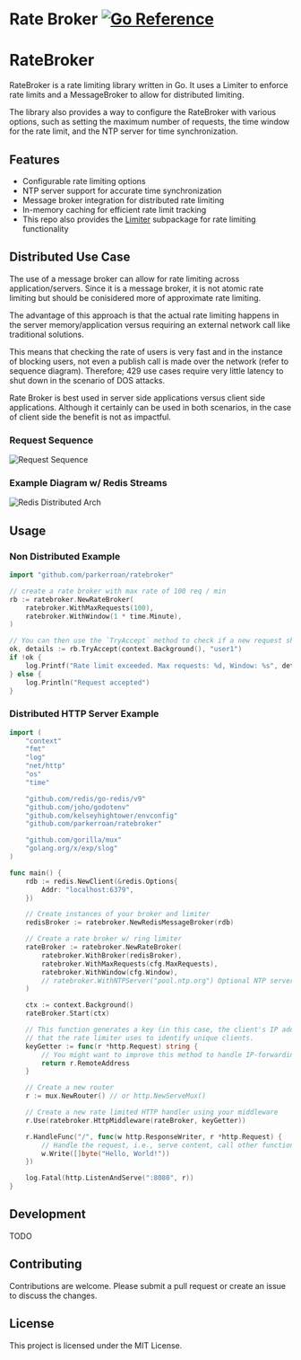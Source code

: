 # Rate Broker [![Go Reference](https://pkg.go.dev/badge/github.com/parkerroan/ratebroker.svg)](https://pkg.go.dev/github.com/parkerroan/ratebroker)

# RateBroker

RateBroker is a rate limiting library written in Go. It uses a Limiter to enforce rate limits and a MessageBroker to allow for distributed limiting. 

The library also provides a way to configure the RateBroker with various options, such as setting the maximum number of requests, the time window for the rate limit, and the NTP server for time synchronization.

## Features

- Configurable rate limiting options
- NTP server support for accurate time synchronization
- Message broker integration for distributed rate limiting
- In-memory caching for efficient rate limit tracking
- This repo also provides the [Limiter](https://github.com/yourusername/yourproject/tree/main/limiter) subpackage for rate limiting functionality

## Distributed Use Case

The use of a message broker can allow for rate limiting across application/servers. Since it is a message broker, it is not atomic rate limiting but should be conisidered more of approximate rate limiting. 

The advantage of this approach is that the actual rate limiting happens in the server memory/application versus requiring an external network call like traditional solutions. 

This means that checking the rate of users is very fast and in the instance of blocking users, not even a publish call is made over the network (refer to sequence diagram). Therefore; 429 use cases require very little latency to shut down in the scenario of DOS attacks. 

Rate Broker is best used in server side applications versus client side applications. Although it certainly can be used in both scenarios, in the case of client side the benefit is not as impactful.

### Request Sequence

![Request Sequence](https://substackcdn.com/image/fetch/w_1456,c_limit,f_webp,q_auto:good,fl_progressive:steep/https%3A%2F%2Fsubstack-post-media.s3.amazonaws.com%2Fpublic%2Fimages%2F2c78d46f-5827-4a43-b34b-7424b9b00c86_2288x1879.png)

### Example Diagram w/ Redis Streams

![Redis Distributed Arch](https://substackcdn.com/image/fetch/w_1456,c_limit,f_webp,q_auto:good,fl_progressive:steep/https%3A%2F%2Fsubstack-post-media.s3.amazonaws.com%2Fpublic%2Fimages%2Fa60ff4eb-fe92-4e7e-9432-a3ede2516573_1290x1003.png)

## Usage

### Non Distributed Example

```go
import "github.com/parkerroan/ratebroker"

// create a rate broker with max rate of 100 req / min
rb := ratebroker.NewRateBroker(
    ratebroker.WithMaxRequests(100),
    ratebroker.WithWindow(1 * time.Minute),
)

// You can then use the `TryAccept` method to check if a new request should be accepted based on the current rate limit:
ok, details := rb.TryAccept(context.Background(), "user1")
if !ok {
    log.Printf("Rate limit exceeded. Max requests: %d, Window: %s", details.MaxRequests, details.Window)
} else {
    log.Println("Request accepted")
}
```

### Distributed HTTP Server Example

```go
import (
	"context"
	"fmt"
	"log"
	"net/http"
	"os"
	"time"

	"github.com/redis/go-redis/v9"
	"github.com/joho/godotenv"
	"github.com/kelseyhightower/envconfig"
	"github.com/parkerroan/ratebroker"

	"github.com/gorilla/mux"
	"golang.org/x/exp/slog"
)

func main() {
    rdb := redis.NewClient(&redis.Options{
		Addr: "localhost:6379",
	})

	// Create instances of your broker and limiter
	redisBroker := ratebroker.NewRedisMessageBroker(rdb)

	// Create a rate broker w/ ring limiter
	rateBroker := ratebroker.NewRateBroker(
		ratebroker.WithBroker(redisBroker),
		ratebroker.WithMaxRequests(cfg.MaxRequests),
		ratebroker.WithWindow(cfg.Window),
        // ratebroker.WithNTPServer("pool.ntp.org") Optional NTP server feature 
	)

	ctx := context.Background()
	rateBroker.Start(ctx)

	// This function generates a key (in this case, the client's IP address)
	// that the rate limiter uses to identify unique clients.
	keyGetter := func(r *http.Request) string {
		// You might want to improve this method to handle IP-forwarding, etc.
		return r.RemoteAddress
	}

	// Create a new router
	r := mux.NewRouter() // or http.NewServeMux()

	// Create a new rate limited HTTP handler using your middleware
	r.Use(ratebroker.HttpMiddleware(rateBroker, keyGetter))

	r.HandleFunc("/", func(w http.ResponseWriter, r *http.Request) {
		// Handle the request, i.e., serve content, call other functions, etc.
		w.Write([]byte("Hello, World!"))
	})

	log.Fatal(http.ListenAndServe(":8080", r))
}

```

## Development

TODO

## Contributing

Contributions are welcome. Please submit a pull request or create an issue to discuss the changes.

## License

This project is licensed under the MIT License.